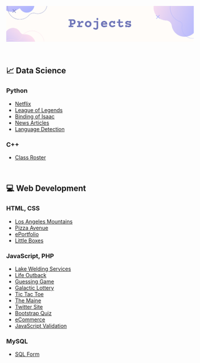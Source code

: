 ![](https://github.com/jeyla380/projects/blob/main/new_projects_banner.png)


<br>

## 📈 Data Science

 ### Python

- [Netflix](https://github.com/jeyla380/codecademy_projects/tree/main/datascience/python/projects/portfolio_project) 
- [League of Legends](https://github.com/jeyla380/codecademy_projects/tree/main/datascience/data_visualization/projects/league_of_legends_project)
- [Binding of Isaac](https://github.com/jeyla380/codecademy_projects/tree/main/datascience/data_analysis/projects)
- [News Articles](https://github.com/jeyla380/projects/tree/main/datascience/web_scraping)
- [Language Detection](https://github.com/jeyla380/codecademy_projects/tree/main/datascience/machine_learning/projects/language_detection)

### C++
- [Class Roster](https://github.com/jeyla380/school_work/tree/main/backend_programming/c++/projects/class_roster)

 
<br>


## 💻 Web Development

### HTML, CSS
- [Los Angeles Mountains](https://github.com/jeyla380/projects/tree/main/web_development/losangeles_mountains)
- [Pizza Avenue](https://github.com/jeyla380/school_work/tree/main/web_programming/xhtml_fundamentals/pizza_two)
- [ePortfolio](https://github.com/jeyla380/school_work/tree/main/web_programming/web_design/Website_Completed)
- [Little Boxes](https://github.com/jeyla380/school_work/tree/main/web_programming/xhtml_fundamentals/little_boxes)

### JavaScript, PHP
- [Lake Welding Services](https://github.com/jeyla380/school_work/tree/main/web_programming/advanced_javascript/H5)
- [Life Outback](https://github.com/jeyla380/school_work/tree/main/web_programming/advanced_javascript/H7)
- [Guessing Game](https://github.com/jeyla380/school_work/tree/main/web_programming/xhtml_fundamentals/guess)
- [Galactic Lottery](https://github.com/jeyla380/school_work/tree/main/web_programming/xhtml_fundamentals/lottery)
- [Tic Tac Toe](https://github.com/jeyla380/school_work/tree/main/web_programming/xhtml_fundamentals/tic_tac_toe)
- [The Maine](https://github.com/jeyla380/school_work/tree/main/web_programming/xhtml_fundamentals/bootstrap)
- [Twitter Site](https://github.com/jeyla380/school_work/tree/main/web_programming/advanced_javascript/H8)
- [Bootstrap Quiz](https://github.com/jeyla380/school_work/tree/main/web_programming/advanced_javascript/H6)
- [eCommerce](https://github.com/jeyla380/school_work/tree/main/web_programming/web_programming/eCommerce)
- [JavaScript Validation](https://github.com/jeyla380/school_work/tree/main/web_programming/web_programming/JavascriptValidation)

### MySQL
- [SQL Form](https://github.com/jeyla380/school_work/tree/main/web_programming/web_programming/MySQLForm)
